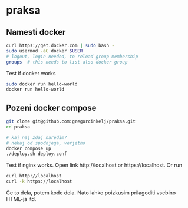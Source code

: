 # praksa

## Namesti docker

```bash
curl https://get.docker.com | sudo bash -
sudo usermod -aG docker $USER
# logout, login needed, to reload group membership
groups  # this needs to list also docker group
```

Test if docker works

```bash
sudo docker run hello-world
docker run hello-world
```

## Pozeni docker compose

```bash
git clone git@github.com:gregorcinkelj/praksa.git
cd praksa

# kaj naj zdaj naredim?
# nekaj od spodnjega, verjetno
docker compose up
./deploy.sh deploy.conf
```

Test if nginx works.
Open link http://localhost or https://localhost.
Or run

```bash
curl http://localhost
curl -k https://localhost
```

Ce to dela, potem kode dela.
Nato lahko poizkusim prilagoditi vsebino HTML-ja itd.
